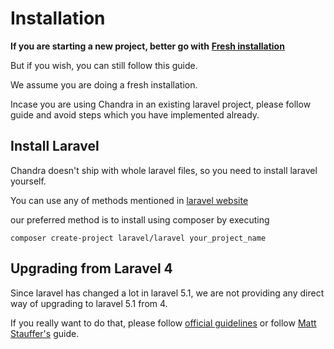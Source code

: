 # Installation

**If you are starting a new project, better go with** [**Fresh installation**](https://lorvent.gitbooks.io/chandra/content/laravel51/fresh_installation.html)

But if you wish, you can still follow this guide.

We assume you are doing a fresh installation.

Incase you are using Chandra in an existing laravel project, please follow guide and avoid steps which you have implemented already.

## Install Laravel

Chandra doesn't ship with whole laravel files, so you need to install laravel yourself.

You can use any of methods mentioned in [laravel website](http://laravel.com/docs/5.1/installation)

our preferred method is to install using composer by executing

`composer create-project laravel/laravel your_project_name`

## Upgrading from Laravel 4

Since laravel has changed a lot in laravel 5.1, we are not providing any direct way of upgrading to laravel 5.1 from 4.

If you really want to do that, please follow [official guidelines](http://laravel.com/docs/5.1/upgrade) or follow [Matt Stauffer's](http://mattstauffer.co/blog/upgrading-from-laravel-4-to-laravel-5) guide.

